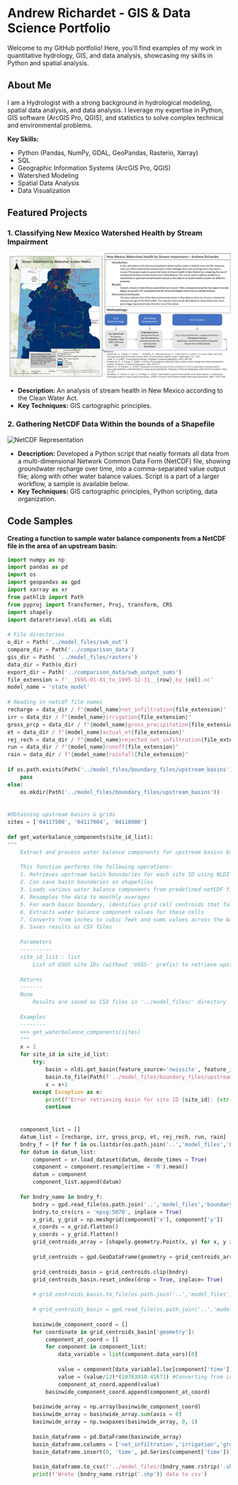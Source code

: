 


# Andrew Richardet - GIS & Data Science Portfolio

Welcome to my GitHub portfolio! Here, you'll find examples of my work in quantitative hydrology, GIS, and data analysis, showcasing my skills in Python and spatial analysis.

## About Me

I am a Hydrologist with a strong background in hydrological modeling, spatial data analysis, and data analysis. I leverage my expertise in Python, GIS software (ArcGIS Pro, QGIS), and statistics to solve complex technical and environmental problems.

**Key Skills:**

* Python (Pandas, NumPy, GDAL, GeoPandas, Rasterio, Xarray)
* SQL
* Geographic Information Systems (ArcGIS Pro, QGIS)
* Watershed Modeling
* Spatial Data Analysis
* Data Visualization

## Featured Projects

### 1. Classifying New Mexico Watershed Health by Stream Impairment

[![Watershed Analysis Image](Images/PresentationSample-RichardetAndrew.jpg)](flood_risk_analysis/README.md)

* **Description:** An analysis of stream health in New Mexico according to the Clean Water Act.
* **Key Techniques:** GIS cartographic principles.

### 2. Gathering NetCDF Data Within the bounds of a Shapefile
![NetCDF Representation](Images/swb_net_infil_optimized.gif)
* **Description:** Developed a Python script that neatly formats all data from a multi-dimensional Network Common Data Form (NetCDF) file, showing groundwater recharge over time, into a comma-separated value output file; along with other water balance values. Script is a part of a larger workflow, a  sample is available below.
* **Key Techniques:** GIS cartographic principles, Python scripting, data organization.

## Code Samples
**Creating a function to sample water balance components from a NetCDF file in the area of an upstream basin:**
```python
import numpy as np
import pandas as pd
import os
import geopandas as gpd
import xarray as xr
from pathlib import Path
from pyproj import Transformer, Proj, transform, CRS
import shapely
import dataretrieval.nldi as nldi

# File directories
o_dir = Path('../model_files/swb_out')
compare_dir = Path('../comparison_data')
gis_dir = Path( '../model_files/rasters')
data_dir = Path(o_dir)
export_dir = Path('../comparison_data/swb_output_sums')
file_extension = f'__1995-01-01_to_1995-12-31__{row}_by_{col}.nc'
model_name = 'state_model'

# Reading in netcdf file names
recharge = data_dir / f"{model_name}net_infiltration{file_extension}"
irr = data_dir / f"{model_name}irrigation{file_extension}"
gross_prcp = data_dir / f"{model_name}gross_precipitation{file_extension}"
et = data_dir / f"{model_name}actual_et{file_extension}"
rej_rech = data_dir / f"{model_name}rejected_net_infiltration{file_extension}"
run = data_dir / f"{model_name}runoff{file_extension}"
rain = data_dir / f"{model_name}rainfall{file_extension}"

if os.path.exists(Path('../model_files/boundary_files/upstream_basins')):
    pass
else:
    os.mkdir(Path('../model_files/boundary_files/upstream_basins'))
                  

#Obtaining upstream basins & grids
sites = ['04117500', '04117004', '04118000']

def get_waterbalance_components(site_id_list):
"""
    Extract and process water balance components for upstream basins based on site IDs.
    
    This function performs the following operations:
    1. Retrieves upstream basin boundaries for each site ID using NLDI
    2. Can save basin boundaries as shapefiles
    3. Loads various water balance components from predefined netCDF files
    4. Resamples the data to monthly averages
    5. For each basin boundary, identifies grid cell centroids that fall within the basin
    6. Extracts water balance component values for these cells
    7. Converts from inches to cubic feet and sums values across the basin
    8. Saves results as CSV files
    
    Parameters
    ----------
    site_id_list : list
        List of USGS site IDs (without 'USGS-' prefix) to retrieve upstream basins
        
    Returns
    -------
    None
        Results are saved as CSV files in '../model_files/' directory
    
    Examples
    --------
    >>> get_waterbalance_components(sites)
    """
    x = 1
    for site_id in site_id_list:
        try:
            basin = nldi.get_basin(feature_source='nwissite', feature_id=f'USGS-{site_id}')
            basin.to_file(Path(f'../model_files/boundary_files/upstream_basins/basin{x}_.shp'))
            x = x+1
        except Exception as e:
            print(f"Error retrieving basin for site ID {site_id}: {str(e)}")
            continue


    component_list = []
    datum_list = [recharge, irr, gross_prcp, et, rej_rech, run, rain]
    bndry_f = [f for f in os.listdir(os.path.join('..','model_files','boundary_files','upstream_basins')) if f.endswith('basin.shp')]
    for datum in datum_list:
        component = xr.load_dataset(datum, decode_times = True)
        component = component.resample(time = 'M').mean()
        datum = component
        component_list.append(datum)
            
    for bndry_name in bndry_f:
        bndry = gpd.read_file(os.path.join('..','model_files','boundary_files','upstream_basins',bndry_name))
        bndry.to_crs(crs = 'epsg:5070', inplace = True)
        x_grid, y_grid = np.meshgrid(component['x'], component['y'])
        x_coords = x_grid.flatten()
        y_coords = y_grid.flatten()
        grid_centroids_array = [shapely.geometry.Point(x, y) for x, y in zip(x_coords, y_coords)]

        grid_centroids = gpd.GeoDataFrame(geometry = grid_centroids_array)

        grid_centroids_basin = grid_centroids.clip(bndry)
        grid_centroids_basin.reset_index(drop = True, inplace= True)

        # grid_centroids_basin.to_file(os.path.join('..','model_files','boundary_files','upstream_basins','swb_centroids.shp'), index = False)
        
        # grid_centroids_basin = gpd.read_file(os.path.join('..','model_files','boundary_files','upstream_basins','swb_centroids.shp'))
        
        basinwide_component_coord = []
        for coordinate in grid_centroids_basin['geometry']:
            component_at_coord = []
            for component in component_list:
                data_variable = list(component.data_vars)[0]
                        
                value = component[data_variable].loc[component['time'],np.float64(coordinate.y),np.float64(coordinate.x)].values
                value = (value/12)*(10763910.41671) #Converting from inches of wb component to cubic feet
                component_at_coord.append(value)
            basinwide_component_coord.append(component_at_coord)
            
        basinwide_array = np.array(basinwide_component_coord)
        basinwide_array = basinwide_array.sum(axis = 0)
        basinwide_array = np.swapaxes(basinwide_array, 0, 1)

        basin_dataframe = pd.DataFrame(basinwide_array)
        basin_dataframe.columns = ['net_infiltration','irrigation','gross_precipitation','actual_et','rejected_net_infiltration','runoff','rainfall']
        basin_dataframe.insert(0, 'time', pd.Series(component['time']))

        basin_dataframe.to_csv(f'../model_files/{bndry_name.rstrip('.shp')}.csv', index = False)
        print(f'Wrote {bndry_name.rstrip('.shp')} data to csv')
